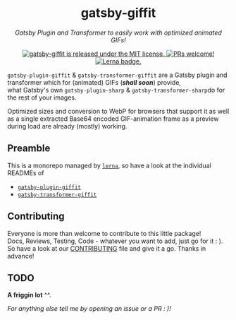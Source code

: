 <h1 align="center">
  gatsby-giffit
</h1>
<p align="center">
  <i>Gatsby Plugin and Transformer to easily work with optimized animated GIFs!</i>
</p>
<p align="center">
  <a href="https://github.com/timhagn/gatsby-giffit/blob/master/LICENSE">
    <img src="https://img.shields.io/badge/license-MIT-blue.svg" alt="gatsby-giffit is released under the MIT license." />
  </a>
  <a href="https://github.com/timhagn/gatsby-giffit/blob/master/CONTRIBUTING.md">
    <img src="https://img.shields.io/badge/PRs-welcome-brightgreen.svg" alt="PRs welcome!" />
  </a>
  <a href="https://lerna.js.org/">
    <img src="https://img.shields.io/badge/maintained%20with-lerna-0a7bbb.svg" alt="Lerna badge." />
  </a>  
</p>

`gatsby-plugin-giffit` & `gatsby-transformer-giffit` are a Gatsby plugin and 
transformer which for (animated) GIFs (**_shall soon_**) provide,  
what Gatsby's own `gatsby-plugin-sharp` & `gatsby-transformer-sharp`do for the 
rest of your images.  

Optimized sizes and conversion to WebP for browsers that support it as well as
a single extracted Base64 encoded GIF-animation frame as a preview during load
are already (mostly) working.     

## Preamble

This is a monorepo managed by [`lerna`](https://lerna.js.org/), so have a look 
at the individual READMEs of
- [`gatsby-plugin-giffit`](https://github.com/timhagn/gatsby-giffit/tree/master/packages/gatsby-plugin-giffit#readme)
- [`gatsby-transformer-giffit`](https://github.com/timhagn/gatsby-giffit/tree/master/packages/gatsby-transformer-giffit#readme)

## Contributing

Everyone is more than welcome to contribute to this little package!   
Docs, Reviews, Testing, Code - whatever you want to add, just go for it : ).
So have a look at our [CONTRIBUTING](CONTRIBUTING.md) file and give it a go.
Thanks in advance!

## TODO

**A friggin lot** ^^.

*For anything else tell me by opening an issue or a PR : )!*